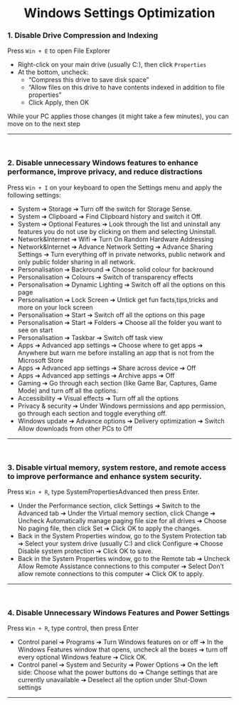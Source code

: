 <h1 align="center">Windows Settings Optimization</h1>

### 1. Disable Drive Compression and Indexing
Press `Win + E` to open File Explorer
- Right-click on your main drive (usually C:), then click `Properties`
- At the bottom, uncheck:
    - “Compress this drive to save disk space”
    - “Allow files on this drive to have contents indexed in addition to file properties”
    - Click Apply, then OK
  
While your PC applies those changes (it might take a few minutes), you can move on to the next step

---
<p>&nbsp;</p>

### 2. Disable unnecessary Windows features to enhance performance, improve privacy, and reduce distractions
Press `Win + I` on your keyboard to open the Settings menu and apply the following settings:
- System ➔ Storage ➔ Turn off the switch for Storage Sense.
- System ➔ Clipboard ➔ Find Clipboard history and switch it Off.
- System ➔ Optional Features ➔ Look through the list and uninstall any features you do not use by clicking on them and selecting Uninstall.
- Network&Internet ➔ Wifi ➔ Turn On Random Hardware Addressing 
- Network&Internet ➔ Advance Network Setting ➔ Advance Sharing Settings ➔ Turn everything off in private networks, public network and only public folder sharing in all network.
- Personalisation ➔ Backround ➔ Choose solid colour for backround
- Personalisation ➔ Colours ➔ Switch of transparency effects
- Personalisation ➔ Dynamic Lighting ➔ Switch off all the options on this page
- Personalisation ➔ Lock Screen ➔ Untick get fun facts,tips,tricks and more on your lock screen
- Personalisation ➔ Start ➔ Switch off all the options on this page
- Personalisation ➔ Start ➔ Folders ➔ Choose all the folder you want to see on start
- Personalisation ➔ Taskbar ➔ Switch off task view
- Apps ➔ Advanced app settings ➔ Choose where to get apps ➔ Anywhere but warn me before installing an app that is not from the Microsoft Store
- Apps ➔ Advanced app settings ➔ Share across device ➔ Off
- Apps ➔ Advanced app settings ➔ Archive apps ➔ Off
- Gaming ➔ Go through each section (like Game Bar, Captures, Game Mode) and turn off all the options.
- Accessibility ➔ Visual effects ➔ Turn off all the options
- Privacy & security ➔ Under Windows permissions and app permission, go through each section and toggle everything off.
- Windows update ➔ Advance options ➔ Delivery optimization ➔ Switch Allow downloads from other PCs to Off

---
<p>&nbsp;</p>

### 3. Disable virtual memory, system restore, and remote access to improve performance and enhance system security.
Press `Win + R`, type SystemPropertiesAdvanced then press Enter.
- Under the Performance section, click Settings ➔ Switch to the Advanced tab ➔ Under the Virtual memory section, click Change ➔ Uncheck Automatically manage paging file size for all drives ➔ Choose No paging file, then click Set ➔ Click OK to apply the changes.
- Back in the System Properties window, go to the System Protection tab ➔ Select your system drive (usually C:) and click Configure ➔ Choose Disable system protection ➔ Click OK to save.
- Back in the System Properties window, go to the Remote tab ➔ Uncheck Allow Remote Assistance connections to this computer ➔ Select Don’t allow remote connections to this computer ➔ Click OK to apply.

---
<p>&nbsp;</p>

### 4. Disable Unnecessary Windows Features and Power Settings
Press `Win + R`, type control, then press Enter
- Control panel ➔ Programs ➔ Turn Windows features on or off ➔ In the Windows Features window that opens, uncheck all the boxes ➔ turn off every optional Windows feature ➔ Click OK.
- Control panel ➔ System and Security ➔ Power Options ➔ On the left side: Choose what the power buttons do ➔ Change settings that are currently unavailable ➔ Deselect all the option under Shut-Down settings
  
---
<p>&nbsp;</p>
